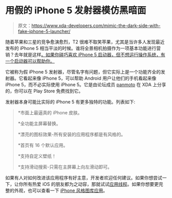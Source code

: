 # 用假的 iPhone 5 发射器模仿黑暗面

> 原文：<https://www.xda-developers.com/mimic-the-dark-side-with-fake-iphone-5-launcher/>

随着苹果和三星的竞争愈演愈烈，T2 很难不取笑苹果，尤其是当许多人发现最近发布的 iPhone 5 相当平淡的时候。谁将全景相机拍摄作为一项基本功能进行营销？去年就是这样[。如果你碰巧喜欢 iPhone 5 启动器，但不想运行操作系统，有一个启动器可以帮助你。](http://www.xda-developers.com/android/ics-sources-out-a-christmas-gift-before-christmas/ "ICS Sources Out!! A Christmas Gift Before Christmas")

它被称为假 iPhone 5 发射器，尽管名字有问题，但它实际上是一个功能齐全的发射器。它看起来像 iPhone 5，可以帮助 Android 用户让他们的手机看起来像 iPhone 5，而不必实际使用 iPhone 5。它是由论坛成员 [panmoto](http://forum.xda-developers.com/member.php?u=2368983) 在 XDA 上分享的，你可以在 Play Store 免费找到它。

发射器本身可能比实际的 iPhone 5 有更多独特的功能。列表如下:

> *市面上最逼真的 iPhone 皮肤。
> 
> *全功能主屏幕替换。
> 
> *漂亮的图标效果-所有安装的应用程序都是有风格的。
> 
> *首页有 16 个默认应用。
> 
> *支持自定义壁纸！
> 
> *支持滑动搜索-只需在主屏幕上向左滑动即可。

如果有人对如何改进该应用程序有好主意，开发者欢迎任何建议。如果你想尝试一下，让你所有热爱 iOS 的朋友都为之动容，那就试试[应用线程](http://forum.xda-developers.com/showthread.php?t=1888148)。如果你想要更完整的外观，也可以查看一下 [iPhone 风格图库应用](http://www.xda-developers.com/android/iphone-style-gallery-app-for-all-your-patent-infringing-needs/)。